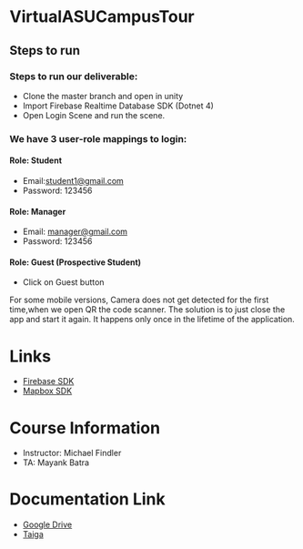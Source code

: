 # VirtualASUCampusTour

## Steps to run
### Steps to run our deliverable:

- Clone the master branch and open in unity
- Import Firebase Realtime Database SDK (Dotnet 4)
- Open Login Scene and run the scene.

### We have 3 user-role mappings to login:

#### Role: Student
- Email:student1@gmail.com
- Password: 123456

#### Role: Manager
- Email: manager@gmail.com
- Password: 123456

#### Role: Guest (Prospective Student)
- Click on Guest button

For some mobile versions, Camera does not get detected for the first time,when we open QR the code scanner. The solution is to just close the app and start it again. It happens only once in the lifetime of the application.

# Links
- [Firebase SDK](https://firebase.google.com/download/unity)
- [Mapbox SDK](https://www.mapbox.com/install/unity/)

# Course Information
- Instructor: Michael Findler
- TA: Mayank Batra

# Documentation Link
- [Google Drive](https://drive.google.com/drive/u/1/folders/1Iba4m-3zPiNDckWJbdGPTPylIKh7nO17)
- [Taiga](https://tree.taiga.io/project/nikhilhiremath65-ser-515/backlog)
